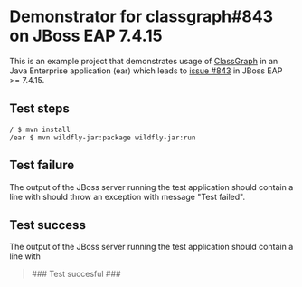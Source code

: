 # Demonstrator for classgraph#843 on JBoss EAP 7.4.15

This is an example project that demonstrates usage of [ClassGraph](https://github.com/classgraph/classgraph) in an Java Enterprise application (ear) which leads to [issue #843](https://github.com/classgraph/classgraph/issues/843) in JBoss EAP >= 7.4.15.

## Test steps

```
/ $ mvn install
/ear $ mvn wildfly-jar:package wildfly-jar:run
```

## Test failure

The output of the JBoss server running the test application should contain a line with should throw an exception with message "Test failed".

## Test success

The output of the JBoss server running the test application should contain a line with

> \### Test succesful ###
